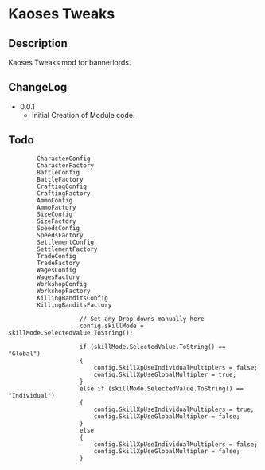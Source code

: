 # Kaoses Tweaks

## Description
Kaoses Tweaks mod for bannerlords. 

## ChangeLog
- 0.0.1 
  - Initial Creation of Module code.

## Todo





            CharacterConfig
            CharacterFactory
            BattleConfig
            BattleFactory
            CraftingConfig
            CraftingFactory
            AmmoConfig
            AmmoFactory
            SizeConfig
            SizeFactory
            SpeedsConfig
            SpeedsFactory
            SettlementConfig
            SettlementFactory
            TradeConfig
            TradeFactory
            WagesConfig
            WagesFactory
            WorkshopConfig
            WorkshopFactory
            KillingBanditsConfig
            KillingBanditsFactory

                        // Set any Drop downs manually here
                        config.skillMode = skillMode.SelectedValue.ToString();

                        if (skillMode.SelectedValue.ToString() == "Global")
                        {
                            config.SkillXpUseIndividualMultiplers = false;
                            config.SkillXpUseGlobalMultipler = true;
                        }
                        else if (skillMode.SelectedValue.ToString() == "Individual")
                        {
                            config.SkillXpUseIndividualMultiplers = true;
                            config.SkillXpUseGlobalMultipler = false;
                        }
                        else
                        {
                            config.SkillXpUseIndividualMultiplers = false;
                            config.SkillXpUseGlobalMultipler = false;
                        }